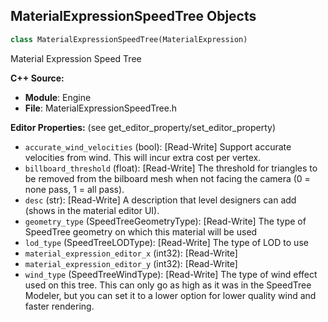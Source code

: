 ## MaterialExpressionSpeedTree Objects

```python
class MaterialExpressionSpeedTree(MaterialExpression)
```

Material Expression Speed Tree

**C++ Source:**

- **Module**: Engine
- **File**: MaterialExpressionSpeedTree.h

**Editor Properties:** (see get_editor_property/set_editor_property)

- ``accurate_wind_velocities`` (bool):  [Read-Write] Support accurate velocities from wind. This will incur extra cost per vertex.
- ``billboard_threshold`` (float):  [Read-Write] The threshold for triangles to be removed from the bilboard mesh when not facing the camera (0 = none pass, 1 = all pass).
- ``desc`` (str):  [Read-Write] A description that level designers can add (shows in the material editor UI).
- ``geometry_type`` (SpeedTreeGeometryType):  [Read-Write] The type of SpeedTree geometry on which this material will be used
- ``lod_type`` (SpeedTreeLODType):  [Read-Write] The type of LOD to use
- ``material_expression_editor_x`` (int32):  [Read-Write]
- ``material_expression_editor_y`` (int32):  [Read-Write]
- ``wind_type`` (SpeedTreeWindType):  [Read-Write] The type of wind effect used on this tree. This can only go as high as it was in the SpeedTree Modeler, but you can set it to a lower option for lower quality wind and faster rendering.

<a id="unreal.MaterialExpressionSphereMask"></a>
